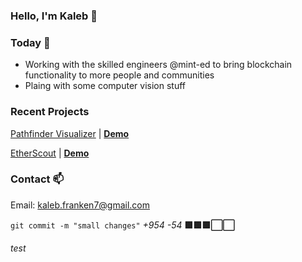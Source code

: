 ### Hello, I'm Kaleb 👋

### Today  📅

- Working with the skilled engineers @mint-ed to bring blockchain functionality to more people and communities
- Plaing with some computer vision stuff

### Recent Projects

[Pathfinder Visualizer](https://github.com/Skywrithin/pathfinder-visualizer) | [**Demo**](https://pathfinder-visualizer-kaleb.herokuapp.com)

[EtherScout](https://github.com/Skywrithin/EtherScout) | [**Demo**](https://www.youtube.com/watch?v=GsC8MomlBk8)

### Contact 📫

Email: kaleb.franken7@gmail.com

  `git commit -m "small changes"`
  *+954 -54*   **🟩🟩🟩⬜⬜**

  *test*
